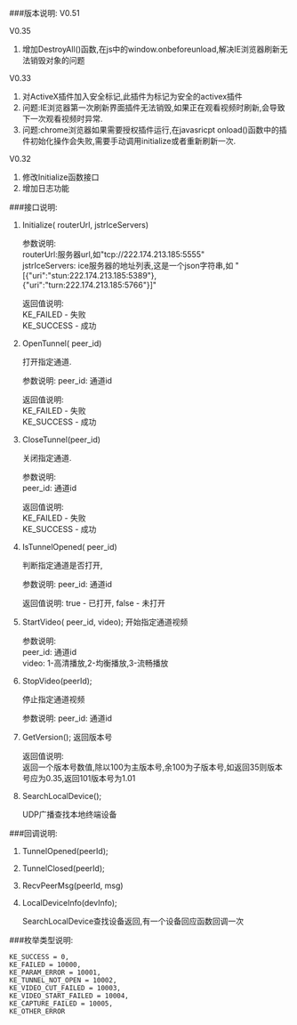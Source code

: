 ###版本说明:
V0.51 

V0.35 
1. 增加DestroyAll()函数,在js中的window.onbeforeunload,解决IE浏览器刷新无法销毁对象的问题

V0.33
1. 对ActiveX插件加入安全标记,此插件为标记为安全的activex插件
2. 问题:IE浏览器第一次刷新界面插件无法销毁,如果正在观看视频时刷新,会导致下一次观看视频时异常.
3. 问题:chrome浏览器如果需要授权插件运行,在javasricpt onload()函数中的插件初始化操作会失败,需要手动调用initialize或者重新刷新一次.

V0.32 
1. 修改Initialize函数接口
2. 增加日志功能

###接口说明:

1. Initialize( routerUrl, jstrIceServers)

	参数说明:	
	routerUrl:服务器url,如"tcp://222.174.213.185:5555"	
	jstrIceServers: ice服务器的地址列表,这是一个json字符串,如 "[{"uri":"stun:222.174.213.185:5389"},{"uri":"turn:222.174.213.185:5766"}]"
	
    返回值说明:	
	KE_FAILED - 失败	
	KE_SUCCESS - 成功

2. OpenTunnel( peer_id)

	打开指定通道.
    
	参数说明:
	peer_id: 通道id
    
	返回值说明:	
	KE_FAILED - 失败	
	KE_SUCCESS - 成功

3. CloseTunnel(peer_id)
	
    关闭指定通道.
	
    参数说明:	
	peer_id: 通道id

	返回值说明:	
	KE_FAILED - 失败	
	KE_SUCCESS - 成功

4. IsTunnelOpened( peer_id)
	
    判断指定通道是否打开,
	
    参数说明:
	peer_id: 通道id

	返回值说明:
	true - 已打开, false -  未打开

5. StartVideo( peer_id, video);
	开始指定通道视频
	
    参数说明:	
	peer_id: 通道id	
	video: 1-高清播放,2-均衡播放,3-流畅播放
    
6. StopVideo(peerId);

	停止指定通道视频
	
    参数说明: 
    peer_id: 通道id

7. GetVersion();
	返回版本号
	
	返回值说明:	
	返回一个版本号数值,除以100为主版本号,余100为子版本号,如返回35则版本号应为0.35,返回101版本号为1.01

8. SearchLocalDevice();
	
	UDP广播查找本地终端设备
	
###回调说明:
1. TunnelOpened(peerId);

2. TunnelClosed(peerId);

3. RecvPeerMsg(peerId, msg)

4. LocalDeviceInfo(devInfo);

	SearchLocalDevice查找设备返回,有一个设备回应函数回调一次
	
	
###枚举类型说明:

    KE_SUCCESS = 0,
    KE_FAILED = 10000,
    KE_PARAM_ERROR = 10001,
    KE_TUNNEL_NOT_OPEN = 10002,
    KE_VIDEO_CUT_FAILED = 10003,
    KE_VIDEO_START_FAILED = 10004,
    KE_CAPTURE_FAILED = 10005,
    KE_OTHER_ERROR
